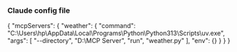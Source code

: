 ### Claude config file
{
    "mcpServers": {
		"weather": {
			"command": "C:\\Users\\hp\\AppData\\Local\\Programs\\Python\\Python313\\Scripts\\uv.exe",
			"args": [
				"--directory",
				"D:\\MCP Server",
				"run",
				"weather.py"
			],
			"env": {}
		}
	}
}